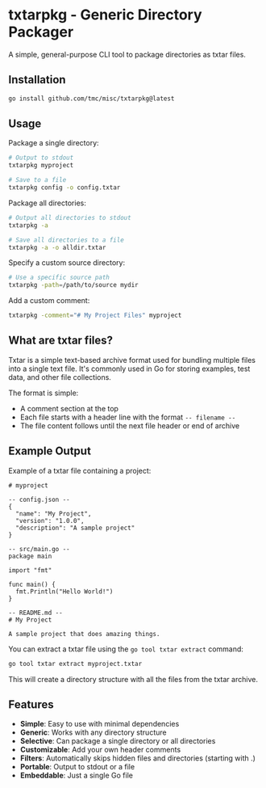 # txtarpkg - Generic Directory Packager

A simple, general-purpose CLI tool to package directories as txtar files.

## Installation

```bash
go install github.com/tmc/misc/txtarpkg@latest
```

## Usage

Package a single directory:

```bash
# Output to stdout
txtarpkg myproject

# Save to a file
txtarpkg config -o config.txtar
```

Package all directories:

```bash
# Output all directories to stdout
txtarpkg -a

# Save all directories to a file
txtarpkg -a -o alldir.txtar
```

Specify a custom source directory:

```bash
# Use a specific source path
txtarpkg -path=/path/to/source mydir
```

Add a custom comment:

```bash
txtarpkg -comment="# My Project Files" myproject
```

## What are txtar files?

Txtar is a simple text-based archive format used for bundling multiple files into a single text file. It's commonly used in Go for storing examples, test data, and other file collections.

The format is simple:
- A comment section at the top
- Each file starts with a header line with the format `-- filename --`
- The file content follows until the next file header or end of archive

## Example Output

Example of a txtar file containing a project:

```
# myproject

-- config.json --
{
  "name": "My Project",
  "version": "1.0.0",
  "description": "A sample project"
}

-- src/main.go --
package main

import "fmt"

func main() {
  fmt.Println("Hello World!")
}

-- README.md --
# My Project

A sample project that does amazing things.
```

You can extract a txtar file using the `go tool txtar extract` command:

```bash
go tool txtar extract myproject.txtar
```

This will create a directory structure with all the files from the txtar archive.

## Features

- **Simple**: Easy to use with minimal dependencies
- **Generic**: Works with any directory structure
- **Selective**: Can package a single directory or all directories
- **Customizable**: Add your own header comments
- **Filters**: Automatically skips hidden files and directories (starting with .)
- **Portable**: Output to stdout or a file
- **Embeddable**: Just a single Go file
